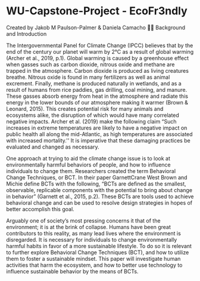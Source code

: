 # WU-Capstone-Project -  EcoFr3ndly
Created by Jakob M Paulson-Palmer & Daniela Camacho
🌲🐻
Background and Introduction
 
The Intergovernmental Panel for Climate Change (IPCC) believes that by the end of the century our planet will warm by 2°C as 
a result of global warming (Archer et al., 2019, p.1). Global warming is caused by a greenhouse effect when gasses such as 
carbon dioxide, nitrous oxide and methane are trapped in the atmosphere. Carbon dioxide is produced as living creatures breathe.
Nitrous oxide is found in many fertilizers as well as animal excrement. Finally, methane is produced naturally in wetlands, 
and as a result of humans from rice paddies, gas drilling, coal mining, and manure. These gasses absorb energy from heat in the
atmosphere and radiate this energy in the lower bounds of our atmosphere making it warmer (Brown & Leonard, 2015). This creates
potential risk for many animals and ecosystems alike, the disruption of which would have many correlated negative impacts. 
Archer et al. (2019) make the following claim “Such increases in extreme temperatures are likely to have a negative impact on 
public health all along the mid-Atlantic, as high temperatures are associated with increased mortality.'' It is imperative 
that these damaging practices be evaluated and changed as necessary.
 
One approach at trying to aid the climate change issue is to look at environmentally harmful behaviors of people, and how to 
influence individuals to change them. Researchers created the term Behavioral Change Techniques, or BCT. In their paper 
GarnettCrane West Brown and Michie define BCTs with the following, “BCTs are defined as the smallest, observable, replicable 
components with the potential to bring about change in behavior” (Garnett et al., 2015, p.2). These BCTs are tools used to 
achieve behavioral change and can be used to resolve design strategies in hopes of better accomplish this goal.
 
Arguably one of society’s most pressing concerns it that of the environment; it is at the brink of collapse. Humans have been 
great contributors to this reality, as many lead lives where the environment is disregarded. It is necessary for individuals 
to change environmentally harmful habits in favor of a more sustainable lifestyle. To do so it is relevant to further explore 
Behavioral Change Techniques (BCT), and how to utilize them to foster a sustainable mindset. This paper will investigate human
activities that harm the ecosystem, and how to better use technology to influence sustainable behavior by the means of BCTs.
